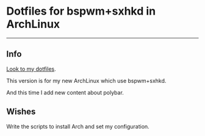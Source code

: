 # Dotfiles for bspwm+sxhkd in ArchLinux

---

## Info
[Look to my dotfiles](https://github.com/Sonder9927/.dotfiles).

This version is for my new ArchLinux which use bspwm+sxhkd.

And this time I add new content about polybar.

## Wishes
Write the scripts to install Arch and set my configuration.
